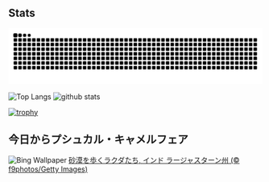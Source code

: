 ## Stats
<picture>
  <source media="(prefers-color-scheme: dark)" srcset="https://raw.githubusercontent.com/ba230t/ba230t/output/github-contribution-grid-snake-dark.svg">
  <source media="(prefers-color-scheme: light)" srcset="https://raw.githubusercontent.com/ba230t/ba230t/output/github-contribution-grid-snake.svg">
  <img alt="github contribution grid snake animation" src="https://raw.githubusercontent.com/ba230t/ba230t/output/github-contribution-grid-snake.svg">
</picture>

<p align="left">
  <img alt="Top Langs" height="150px" src="https://github-readme-stats.vercel.app/api/top-langs/?username=ba230t&layout=compact&theme=transparent" />
  <img alt="github stats" height="150px" src="https://github-readme-stats.vercel.app/api?username=ba230t&theme=transparent" />
</p>

[![trophy](https://github-profile-trophy.vercel.app/?username=ba230t&theme=transparent&column=7)](https://github.com/ryo-ma/github-profile-trophy)


<!-- Bing Wallpaper Start -->
## 今日からプシュカル・キャメルフェア
![Bing Wallpaper](https://www.bing.com/th?id=OHR.PushkarFair_JA-JP5237549354_1920x1080.jpg&rf=LaDigue_1920x1080.jpg&pid=hp)
[砂漠を歩くラクダたち, インド ラージャスターン州 (© f9photos/Getty Images)](https://www.bing.com/search?q=%E3%83%97%E3%82%B7%E3%83%A5%E3%82%AB%E3%83%AB%E3%83%BB%E3%82%AD%E3%83%A3%E3%83%A1%E3%83%AB%E3%83%95%E3%82%A7%E3%82%A2&form=hpcapt&filters=HpDate%3a%2220251029_1500%22)
<!-- Bing Wallpaper End -->
